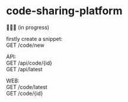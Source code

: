# code-sharing-platform
👨🏻‍💻 (in progress)

firstly create a snippet:  
GET /code/new

API:  
GET /api/code/{id}  
GET /api/latest  

WEB:  
GET /code/latest  
GET /code/{id}  
